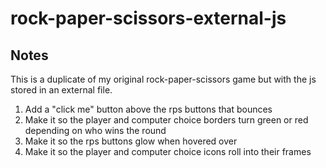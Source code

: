 # rock-paper-scissors-external-js

## Notes
This is a duplicate of my original rock-paper-scissors game but with the js stored in an external file. 

1. Add a "click me" button above the rps buttons that bounces 
2. Make it so the player and computer choice borders turn green or red depending on who wins the round
3. Make it so the rps buttons glow when hovered over 
4. Make it so the player and computer choice icons roll into their frames